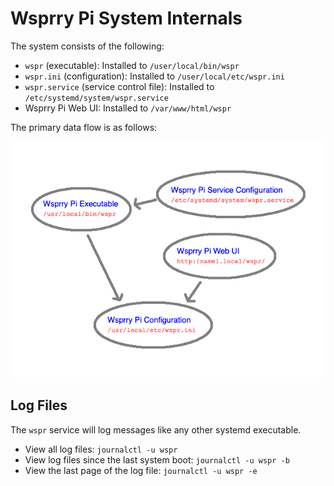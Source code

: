 # Wsprry Pi System Internals

The system consists of the following:

- `wspr` (executable): Installed to `/user/local/bin/wspr`
- `wspr.ini` (configuration): Installed to `/user/local/etc/wspr.ini`
- `wspr.service` (service control file): Installed to `/etc/systemd/system/wspr.service`
- Wsprry Pi Web UI: Installed to `/var/www/html/wspr`

The primary data flow is as follows:

![Data Flow Diagram](data_flow.png)

## Log Files

The `wspr` service will log messages like any other systemd executable.

- View all log files: `journalctl -u wspr`
- View log files since the last system boot: `journalctl -u wspr -b`
- View the last page of the log file: `journalctl -u wspr -e`

